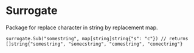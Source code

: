 # Surrogate

Package for replace character in string by replacement map.

```surrogate.Sub("somestring", map[string]string{"s": "c"}) // returns []string{"somestring", "somecstring", "comestring", "comectring"}```